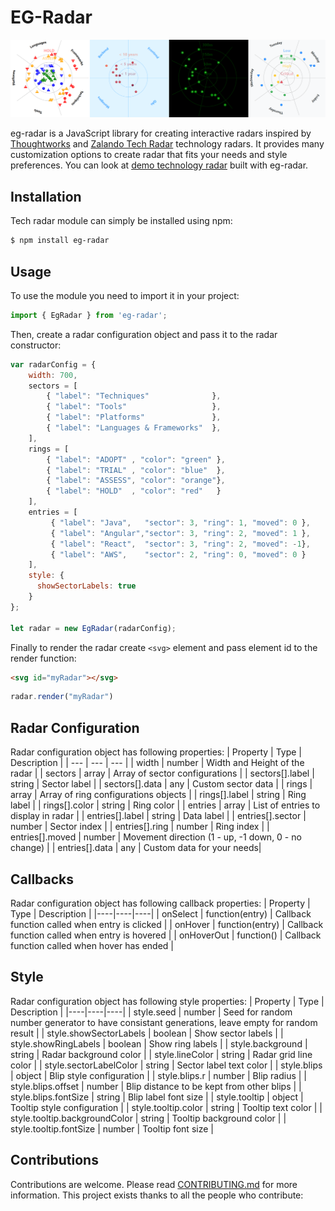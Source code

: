 # EG-Radar

<img src="radars.PNG" width="888">

eg-radar is a JavaScript library for creating interactive radars inspired by [Thoughtworks](https://www.thoughtworks.com/radar) and [Zalando Tech Radar](https://opensource.zalando.com/tech-radar/) technology radars. It provides many customization options to create radar that fits your needs and style preferences. You can look at [demo technology radar](https://eg-radar-demo.stackblitz.io/) built with eg-radar.


## Installation
Tech radar module can simply be installed using npm:
```sh
$ npm install eg-radar
```

## Usage
To use the module you need to import it in your project:
```javascript
import { EgRadar } from 'eg-radar';
```
Then, create a radar configuration object and pass it to the radar constructor:
```javascript
var radarConfig = {
    width: 700,
    sectors = [
        { "label": "Techniques"              },
        { "label": "Tools"                   },
        { "label": "Platforms"               },
        { "label": "Languages & Frameworks"  },
    ],
    rings = [
        { "label": "ADOPT" , "color": "green" },
        { "label": "TRIAL" , "color": "blue"  },
        { "label": "ASSESS", "color": "orange"},
        { "label": "HOLD"  , "color": "red"   }
    ],
    entries = [
         { "label": "Java",   "sector": 3, "ring": 1, "moved": 0 },
         { "label": "Angular","sector": 3, "ring": 2, "moved": 1 },
         { "label": "React",  "sector": 3, "ring": 2, "moved": -1},
         { "label": "AWS",    "sector": 2, "ring": 0, "moved": 0 }
    ],
    style: {
      showSectorLabels: true
    }
};

let radar = new EgRadar(radarConfig);
```

Finally to render the radar create `<svg>` element and pass element id to the render function:

```html
<svg id="myRadar"></svg>
```
```javascript
radar.render("myRadar")
```

## Radar Configuration
Radar configuration object has following properties:
| Property | Type | Description |
| --- | --- | --- |
| width | number | Width and Height of the radar |
| sectors | array | Array of sector configurations |
| sectors[].label | string | Sector label |
| sectors[].data | any | Custom sector data   |
| rings | array | Array of ring configurations objects |
| rings[].label | string | Ring label |
| rings[].color | string | Ring color |
| entries | array | List of entries to display in radar |
| entries[].label | string | Data label |
| entries[].sector | number | Sector index |
| entries[].ring | number | Ring index |
| entries[].moved | number | Movement direction (1 - up, -1 down, 0 - no change) |
| entries[].data | any | Custom data for your needs|

## Callbacks
Radar configuration object has following callback properties:
| Property | Type | Description |
|----|----|----|
| onSelect | function(entry) | Callback function called when entry is clicked |
| onHover | function(entry) | Callback function called when entry is hovered |
| onHoverOut | function() | Callback function called when hover has ended |

## Style
Radar configuration object has following style properties:
| Property | Type | Description |
|----|----|----|
| style.seed | number | Seed for random number generator to have consistant generations, leave empty for random result |
| style.showSectorLabels | boolean | Show sector labels |
| style.showRingLabels | boolean | Show ring labels |
| style.background | string | Radar background color |
| style.lineColor | string | Radar grid line color |
| style.sectorLabelColor | string | Sector label text color |
| style.blips | object | Blip style configuration |
| style.blips.r | number | Blip radius |
| style.blips.offset | number | Blip distance to be kept from other blips |
| style.blips.fontSize | string | Blip label font size |
| style.tooltip | object | Tooltip style configuration |
| style.tooltip.color | string | Tooltip text color |
| style.tooltip.backgroundColor | string | Tooltip background color |
| style.tooltip.fontSize | number | Tooltip font size |

## Contributions

Contributions are welcome. Please read [CONTRIBUTING.md]() for more information. This project exists thanks to all the people who contribute:


